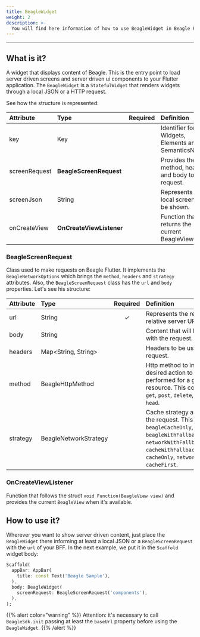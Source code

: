 ```yaml
---
title: BeagleWidget
weight: 2
description: >-
  You will find here information of how to use BeagleWidget in Beagle Flutter.
---
```


---

## What is it?
A widget that displays content of Beagle. This is the entry point to load server driven screens and server driven ui components to your Flutter application. The `BeagleWidget` is a `StatefulWidget` that renders widgets through a local JSON or a HTTP request.

See how the structure is represented:

<table>
  <thead>
    <tr>
      <th style="text-align:left">Attribute</th>
      <th style="text-align:left">Type</th>
      <th style="text-align:left">Required</th>
      <th style="text-align:left">Definition</th>
    </tr>
  </thead>
  <tbody>
    <tr>
      <td style="text-align:left">key</td>
      <td style="text-align:left">Key</td>
      <td style="text-align:left"></td>
      <td style="text-align:left">Identifier for Widgets, Elements and SemanticsNodes.</td>
    </tr>
    <tr>
      <td style="text-align:left">screenRequest</td>
      <td style="text-align:left"><strong>BeagleScreenRequest</strong></td>
      <td style="text-align:left"></td>
      <td style="text-align:left">Provides the url, method, headers and body to the request.</td>
    </tr>
    <tr>
      <td style="text-align:left">screenJson</td>
      <td style="text-align:left">String</td>
      <td style="text-align:left"></td>
      <td style="text-align:left">Represents a local screen to be shown.</td>
    </tr>
    <tr>
      <td style="text-align:left">onCreateView</td>
      <td style="text-align:left"><strong>OnCreateViewListener</strong></td>
      <td style="text-align:left"></td>
      <td style="text-align:left">Function that returns the current BeagleView.</td>
    </tr>
  </tbody>
</table>

### BeagleScreenRequest
Class used to make requests on Beagle Flutter. It implements the `BeagleNetworkOptions` which brings the `method`, `headers` and `strategy` attributes. Also, the `BeagleScreenRequest` class has the `url` and `body` properties. Let's see his structure:

<table>
  <thead>
    <tr>
      <th style="text-align:left">Attribute</th>
      <th style="text-align:left">Type</th>
      <th style="text-align:left">Required</th>
      <th style="text-align:left">Definition</th>
    </tr>
  </thead>
  <tbody>
    <tr>
      <td style="text-align:left">url</td>
      <td style="text-align:left">String</td>
      <td style="text-align:center">&#x2713;</td>
      <td style="text-align:left">Represents the request relative server URL.</td>
    </tr>
    <tr>
      <td style="text-align:left">body</td>
      <td style="text-align:left">String</td>
      <td style="text-align:left"></td>
      <td style="text-align:left">Content that will be deliver with the request.</td>
    </tr>
    <tr>
      <td style="text-align:left">headers</td>
      <td style="text-align:left">Map&lt;String, String&gt;</td>
      <td style="text-align:left"></td>
      <td style="text-align:left">Headers to be used in the request.</td>
    </tr>
    <tr>
      <td style="text-align:left">method</td>
      <td style="text-align:left">BeagleHttpMethod</td>
      <td style="text-align:left"></td>
      <td style="text-align:left">Http method to indicate the desired action to be performed for a given resource. This could be <code>put</code>, <code>get</code>, <code>post</code>, <code>delete</code>, <code>patch</code> and <code>head</code>.</td>
    </tr>
    <tr>
      <td style="text-align:left">strategy</td>
      <td style="text-align:left">BeagleNetworkStrategy</td>
      <td style="text-align:left"></td>
      <td style="text-align:left">Cache strategy applied to the request. This could be <code>beagleCacheOnly</code>, <code>beagleWithFallbackToCache</code>, <code>networkWithFallbackToCache</code>, <code>cacheWithFallbackToNetwork</code>, <code>cacheOnly</code>, <code>networkOnly</code> and <code>cacheFirst</code>.</td>
    </tr>
  </tbody>
</table>

### OnCreateViewListener
Function that follows the struct `void Function(BeagleView view)` and provides the current `BeagleView` when it's available.

## How to use it?
Wherever you want to show server driven content, just place the `BeagleWidget` there informing at least a local JSON or a `BeagleScreenRequest` with the `url` of your BFF. In the next example, we put it in the `Scaffold` widget body:

```dart
Scaffold(
  appBar: AppBar(
    title: const Text('Beagle Sample'),
  ),
  body: BeagleWidget(
    screenRequest: BeagleScreenRequest('components'),
  ),
);
```

{{% alert color="warning" %}}
Attention: it's necessary to call `BeagleSdk.init` passing at least the `baseUrl` property before using the `BeagleWidget`.
{{% /alert %}}
